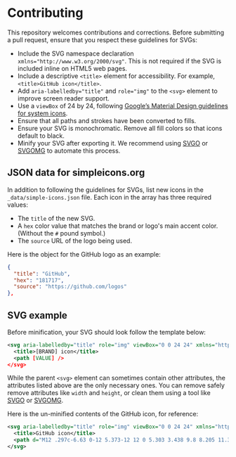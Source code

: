 # Contributing

This repository welcomes contributions and corrections. Before submitting a pull request, ensure that you respect these guidelines for SVGs:

  - Include the SVG namespace declaration `xmlns="http://www.w3.org/2000/svg"`. This is not required if the SVG is included inline on HTML5 web pages.
  - Include a descriptive `<title>` element for accessibility. For example, `<title>GitHub icon</title>`.
  - Add `aria-labelledby="title"` and `role="img"` to the `<svg>` element to improve screen reader support.
  - Use a `viewBox` of 24 by 24, following [Google’s Material Design guidelines for system icons](https://material.io/guidelines/style/icons.html#icons-system-icons).
  - Ensure that all paths and strokes have been converted to fills.
  - Ensure your SVG is monochromatic. Remove all fill colors so that icons default to black.
  - Minify your SVG after exporting it. We recommend using [SVGO](https://github.com/svg/svgo) or [SVGOMG](https://jakearchibald.github.io/svgomg/) to automate this process.

## JSON data for simpleicons.org

In addition to following the guidelines for SVGs, list new icons in the `_data/simple-icons.json` file. Each icon in the array has three required values:
 
  - The `title` of the new SVG.
  - A `hex` color value that matches the brand or logo's main accent color. (Without the `#` pound symbol.)
  - The `source` URL of the logo being used.

Here is the object for the GitHub logo as an example:

```json
{
  "title": "GitHub",
  "hex": "181717",
  "source": "https://github.com/logos"
},
```

## SVG example

Before minification, your SVG should look follow the template below:

```svg
<svg aria-labelledby="title" role="img" viewBox="0 0 24 24" xmlns="http://www.w3.org/2000/svg">
  <title>[BRAND] icon</title>
  <path [VALUE] />
</svg>
```

While the parent `<svg>` element can sometimes contain other attributes, the attributes listed above are the only necessary ones. You can remove safely remove attributes like `width` and `height`, or clean them using a tool like [SVGO](https://github.com/svg/svgo) or [SVGOMG](https://jakearchibald.github.io/svgomg/).

Here is the un-minified contents of the GitHub icon, for reference:

```svg
<svg aria-labelledby="title" role="img" viewBox="0 0 24 24" xmlns="http://www.w3.org/2000/svg" fill-rule="evenodd" clip-rule="evenodd" stroke-linejoin="round" stroke-miterlimit="1.414">
  <title>GitHub icon</title>
  <path d="M12 .297c-6.63 0-12 5.373-12 12 0 5.303 3.438 9.8 8.205 11.385.6.113.82-.258.82-.577 0-.285-.01-1.04-.015-2.04-3.338.724-4.042-1.61-4.042-1.61C4.422 18.07 3.633 17.7 3.633 17.7c-1.087-.744.084-.729.084-.729 1.205.084 1.838 1.236 1.838 1.236 1.07 1.835 2.809 1.305 3.495.998.108-.776.417-1.305.76-1.605-2.665-.3-5.466-1.332-5.466-5.93 0-1.31.465-2.38 1.235-3.22-.135-.303-.54-1.523.105-3.176 0 0 1.005-.322 3.3 1.23.96-.267 1.98-.399 3-.405 1.02.006 2.04.138 3 .405 2.28-1.552 3.285-1.23 3.285-1.23.645 1.653.24 2.873.12 3.176.765.84 1.23 1.91 1.23 3.22 0 4.61-2.805 5.625-5.475 5.92.42.36.81 1.096.81 2.22 0 1.606-.015 2.896-.015 3.286 0 .315.21.69.825.57C20.565 22.092 24 17.592 24 12.297c0-6.627-5.373-12-12-12"/>
</svg>
```

